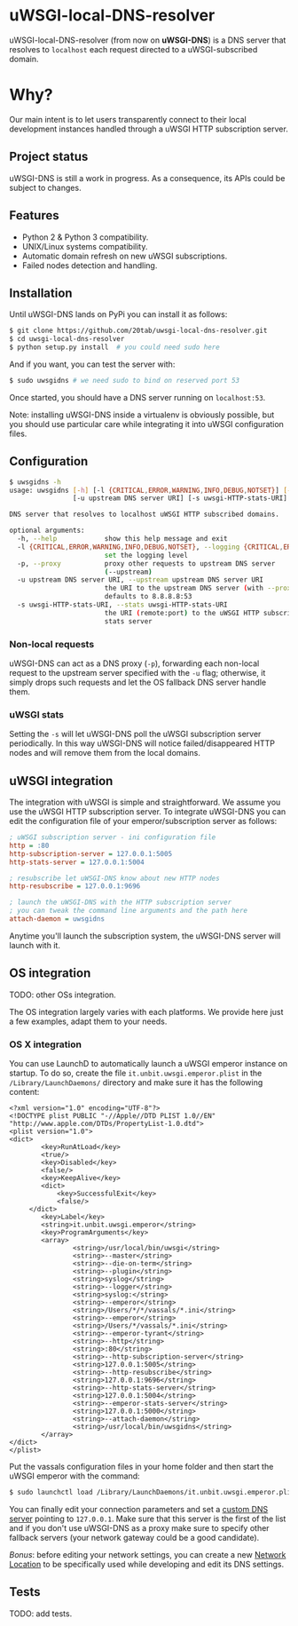 # uWSGI-local-DNS-resolver
uWSGI-local-DNS-resolver (from now on __uWSGI-DNS__) is a DNS server that resolves to `localhost` each request directed to a uWSGI-subscribed domain.

# Why?
Our main intent is to let users transparently connect to their local development instances handled through a uWSGI HTTP subscription server.

## Project status
uWSGI-DNS is still a work in progress. As a consequence, its APIs could be subject to changes.

## Features
- Python 2 & Python 3 compatibility.
- UNIX/Linux systems compatibility.
- Automatic domain refresh on new uWSGI subscriptions.
- Failed nodes detection and handling.

## Installation
Until uWSGI-DNS lands on PyPi you can install it as follows:
```bash
$ git clone https://github.com/20tab/uwsgi-local-dns-resolver.git
$ cd uwsgi-local-dns-resolver
$ python setup.py install  # you could need sudo here
```

And if you want, you can test the server with:
```bash
$ sudo uwsgidns # we need sudo to bind on reserved port 53
```

Once started, you should have a DNS server running on `localhost:53`.

Note: installing uWSGI-DNS inside a virtualenv is obviously possible, but you should use particular care while integrating it into uWSGI configuration files.

## Configuration
```bash
$ uwsgidns -h
usage: uwsgidns [-h] [-l {CRITICAL,ERROR,WARNING,INFO,DEBUG,NOTSET}] [-p]
                [-u upstream DNS server URI] [-s uwsgi-HTTP-stats-URI]

DNS server that resolves to localhost uWSGI HTTP subscribed domains.

optional arguments:
  -h, --help            show this help message and exit
  -l {CRITICAL,ERROR,WARNING,INFO,DEBUG,NOTSET}, --logging {CRITICAL,ERROR,WARNING,INFO,DEBUG,NOTSET}
                        set the logging level
  -p, --proxy           proxy other requests to upstream DNS server
                        (--upstream)
  -u upstream DNS server URI, --upstream upstream DNS server URI
                        the URI to the upstream DNS server (with --proxy),
                        defaults to 8.8.8.8:53
  -s uwsgi-HTTP-stats-URI, --stats uwsgi-HTTP-stats-URI
                        the URI (remote:port) to the uWSGI HTTP subscription
                        stats server
```

### Non-local requests
uWSGI-DNS can act as a DNS proxy (`-p`), forwarding each non-local request to the upstream server specified with the `-u` flag;
otherwise, it simply drops such requests and let the OS fallback DNS server handle them.

### uWSGI stats
Setting the `-s` will let uWSGI-DNS poll the uWSGI subscription server periodically.
In this way uWSGI-DNS will notice failed/disappeared HTTP nodes and will remove them from the local domains.

## uWSGI integration
The integration with uWSGI is simple and straightforward.
We assume you use the uWSGI HTTP subscription server.
To integrate uWSGI-DNS you can edit the configuration file of your emperor/subscription server as follows:

```ini
; uWSGI subscription server - ini configuration file
http = :80
http-subscription-server = 127.0.0.1:5005
http-stats-server = 127.0.0.1:5004

; resubscribe let uWSGI-DNS know about new HTTP nodes
http-resubscribe = 127.0.0.1:9696

; launch the uWSGI-DNS with the HTTP subscription server
; you can tweak the command line arguments and the path here
attach-daemon = uwsgidns
```
Anytime you'll launch the subscription system, the uWSGI-DNS server will launch with it.

## OS integration
TODO: other OSs integration.

The OS integration largely varies with each platforms.
We provide here just a few examples, adapt them to your needs.

### OS X integration
You can use LaunchD to automatically launch a uWSGI emperor instance on startup.
To do so, create the file `it.unbit.uwsgi.emperor.plist` in the `/Library/LaunchDaemons/` directory and make sure it has the following content:
```plist
<?xml version="1.0" encoding="UTF-8"?>
<!DOCTYPE plist PUBLIC "-//Apple//DTD PLIST 1.0//EN" "http://www.apple.com/DTDs/PropertyList-1.0.dtd">
<plist version="1.0">
<dict>
        <key>RunAtLoad</key>
        <true/>
        <key>Disabled</key>
        <false/>
        <key>KeepAlive</key>
    	<dict>
         	<key>SuccessfulExit</key>
         	<false/>
   	 </dict>
        <key>Label</key>
        <string>it.unbit.uwsgi.emperor</string>
        <key>ProgramArguments</key>
        <array>
                <string>/usr/local/bin/uwsgi</string>
                <string>--master</string>
                <string>--die-on-term</string>
                <string>--plugin</string>
                <string>syslog</string>
                <string>--logger</string>
                <string>syslog:</string>
                <string>--emperor</string>
                <string>/Users/*/*/vassals/*.ini</string>
                <string>--emperor</string>
                <string>/Users/*/vassals/*.ini</string>
                <string>--emperor-tyrant</string>
                <string>--http</string>
                <string>:80</string>
                <string>--http-subscription-server</string>
                <string>127.0.0.1:5005</string>
                <string>--http-resubscribe</string>
                <string>127.0.0.1:9696</string>
                <string>--http-stats-server</string>
                <string>127.0.0.1:5004</string>
                <string>--emperor-stats-server</string>
                <string>127.0.0.1:5000</string>
                <string>--attach-daemon</string>
                <string>/usr/local/bin/uwsgidns</string>
        </array>
</dict>
</plist>
```
Put the vassals configuration files in your home folder and then start the uWSGI emperor with the command:
```bash
$ sudo launchctl load /Library/LaunchDaemons/it.unbit.uwsgi.emperor.plist
```

You can finally edit your connection parameters and set a [custom DNS server](https://support.apple.com/kb/PH14159) pointing to `127.0.0.1`.
Make sure that this server is the first of the list and if you don't use uWSGI-DNS as a proxy make sure to specify other fallback servers (your network gateway could be a good candidate).

_Bonus_: before editing your network settings, you can create a new [Network Location](https://support.apple.com/en-us/HT202480) to be specifically used while developing and edit its DNS settings.

## Tests
TODO: add tests.
